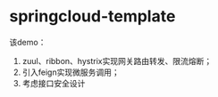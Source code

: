 # springcloud-template

该demo：

1. zuul、ribbon、hystrix实现网关路由转发、限流熔断；
2. 引入feign实现微服务调用；
3. 考虑接口安全设计

